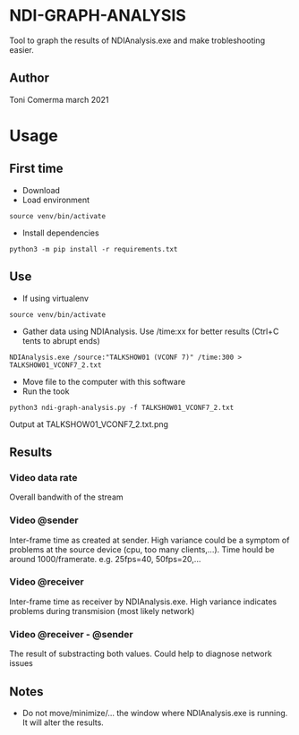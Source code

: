 # NDI-GRAPH-ANALYSIS

Tool to graph the results of NDIAnalysis.exe and make trobleshooting easier.

## Author
Toni Comerma
march 2021


# Usage
## First time

- Download
- Load environment
```
source venv/bin/activate
```
- Install dependencies
```
python3 -m pip install -r requirements.txt
```

## Use
- If using virtualenv
```
source venv/bin/activate
```
- Gather data using NDIAnalysis. Use /time:xx for better results (Ctrl+C tents to abrupt ends)
```
NDIAnalysis.exe /source:"TALKSHOW01 (VCONF 7)" /time:300 > TALKSHOW01_VCONF7_2.txt
```
- Move file to the computer with this software
- Run the took
```
python3 ndi-graph-analysis.py -f TALKSHOW01_VCONF7_2.txt
```
Output at TALKSHOW01_VCONF7_2.txt.png

## Results

### Video data rate
Overall bandwith of the stream

### Video @sender 
Inter-frame time as created at sender. High variance could be a symptom of problems at the source device (cpu, too many clients,...).
Time hould be around 1000/framerate. e.g. 25fps=40, 50fps=20,...
### Video @receiver
Inter-frame time as receiver by NDIAnalysis.exe. High variance indicates problems during transmision (most likely network) 

### Video @receiver - @sender
The result of substracting both values. Could help to diagnose network issues

## Notes
- Do not move/minimize/... the window where NDIAnalysis.exe is running. It will alter the results.